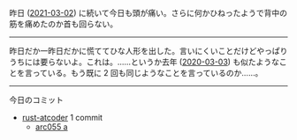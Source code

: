 昨日 ([2021-03-02][]) に続いて今日も頭が痛い。さらに何かひねったようで背中の筋を痛めたのか首も回らない。

---

昨日だか一昨日だかに慌ててひな人形を出した。言いにくいことだけどやっぱりうちには要らないよ。これは。……というか去年 ([2020-03-03][]) も似たようなことを言っている。もう既に 2 回も同じようなことを言っているのか……。

---

今日のコミット

- [rust-atcoder](https://github.com/bouzuya/rust-atcoder) 1 commit
  - [arc055 a](https://github.com/bouzuya/rust-atcoder/commit/74c2570c3dee7c17906561b401217abde3832600)

[2021-03-02]: https://blog.bouzuya.net/2021/03/02/
[2020-03-03]: https://blog.bouzuya.net/2020/03/03/
